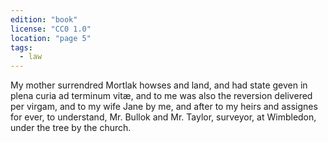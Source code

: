```yaml
---
edition: "book"
license: "CC0 1.0"
location: "page 5"
tags:
  - law
---
```

My
mother surrendred Mortlak howses and land, and had state geven
in plena curia ad terminum vitæ, and to me was also the reversion
delivered per virgam, and to my wife Jane by me, and after to my
heirs and assignes for ever, to understand, Mr. Bullok and Mr.
Taylor, surveyor, at Wimbledon, under the tree by the church.
